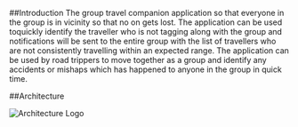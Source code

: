 
##Introduction
The group travel companion application so that everyone in the group is in vicinity so that no on gets lost. 
The application can be used toquickly identify the traveller who is not tagging along with the group 
and notifications will be sent to the entire group with the list of travellers who are not consistently
travelling within an expected range.
The application can be used by road trippers to move together as a group and identify any 
accidents or mishaps which has happened to anyone in the group in quick time.


##Architecture

![Architecture Logo](images/arch.png)

